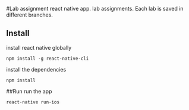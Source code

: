 #Lab assignment
react native app. lab assignments. Each lab is saved in different branches.

## Install
install react native globally
```
npm install -g react-native-cli
```

install the dependencies
```
npm install
```

##Run
run the app
```
react-native run-ios
```

